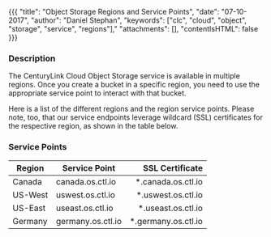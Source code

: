 {{{
  "title": "Object Storage Regions and Service Points",
  "date": "07-10-2017",
  "author": "Daniel Stephan",
  "keywords": ["clc", "cloud", "object", "storage", "service", "regions"],"
  "attachments": [],
  "contentIsHTML": false
}}}

### Description
The CenturyLink Cloud Object Storage service is available in multiple regions. Once you create a bucket in a specific region, you need to use the appropriate service point to interact with that bucket.  

Here is a list of the different regions and the region service points.  Please note, too, that our service endpoints leverage wildcard (SSL) certificates for the respective region, as shown in the table below.

### Service Points
Region|Service Point|SSL Certificate
---|---|---:|
Canada|canada.os.ctl.io|*.canada.os.ctl.io|
US-West|uswest.os.ctl.io|*.uswest.os.ctl.io|
US-East|useast.os.ctl.io|*.useast.os.ctl.io|
Germany|germany.os.ctl.io|*.germany.os.ctl.io
